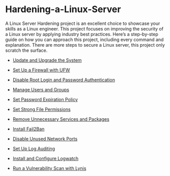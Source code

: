 # Hardening-a-Linux-Server
A Linux Server Hardening project is an excellent choice to showcase your skills as a Linux engineer. This project focuses on improving the security of a Linux server by applying industry best practices. Here’s a step-by-step guide on how you can approach this project, including every command and explanation. There are more steps to secure a Linux server, this project only scratch the surface. 



  - [Update and Upgrade the System](https://github.com/TayLuo/Hardening-a-Linux-Server/blob/main/Update%20Your%20System)
  - [Set Up a Firewall with UFW](https://github.com/TayLuo/Hardening-a-Linux-Server/blob/main/Firewall%20with%20UFW)
  - [Disable Root Login and Password Authentication](https://github.com/TayLuo/Hardening-a-Linux-Server/blob/main/Protect%20Your%20Root)
    
  - [Manage Users and Groups](https://github.com/TayLuo/Hardening-a-Linux-Server/blob/main/Manage%20Users%20and%20Groups)
  - [Set Password Expiration Policy](https://github.com/TayLuo/Hardening-a-Linux-Server/blob/main/Manage%20password%20policies)
  - [Set Strong File Permissions](https://github.com/TayLuo/Hardening-a-Linux-Server/blob/main/Set%20Strong%20File%20Permissions)

  - [Remove Unnecessary Services and Packages](https://github.com/TayLuo/Hardening-a-Linux-Server/blob/main/Remove%20Unnecessary%20Services%20and%20Packages)

  - [Install Fail2Ban](https://github.com/TayLuo/Secure-Linux-Server-with-Fail2Ban)
 
  - [ Disable Unused Network Ports]()
  - [Set Up Log Auditing](https://github.com/TayLuo/Hardening-a-Linux-Server/blob/main/Monitoring%20and%20Auditing)
 - [Install and Configure Logwatch](https://github.com/TayLuo/Hardening-a-Linux-Server/blob/main/Logwatch)
 - [Run a Vulnerability Scan with Lynis](https://github.com/TayLuo/Hardening-a-Linux-Server/blob/main/Security%20Testing)
